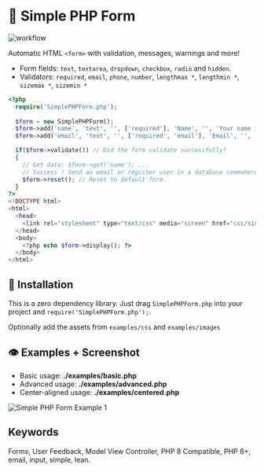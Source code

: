 📝 Simple PHP Form
==================
![workflow](https://github.com/gnat/simple-php-form/actions/workflows/test.yml/badge.svg)

Automatic HTML `<form>` with validation, messages, warnings and more!

* Form fields: `text`, `textarea`, `dropdown`, `checkbox`, `radio` and `hidden`.
* Validators: `required`, `email`, `phone`, `number`, `lengthmax *`, `lengthmin *`, `sizemax *`, `sizemin *`

```php
<?php 
  require('SimplePHPForm.php'); 
  
  $form = new SimplePHPForm();
  $form->add('name', 'text', '', ['required'], 'Name', '', 'Your name is required.');
  $form->add('email', 'text', '', ['required', 'email'], 'Email', '', 'Your email is required.');

  if($form->validate()) // Did the form validate successfully?
  {
    // Get data: $form->get('name'); ...
    // Success ! Send an email or register user in a database somewhere...
    $form->reset(); // Reset to default form.
  }
?>
<!DOCTYPE html>
<html>
  <head>
    <link rel="stylesheet" type="text/css" media="screen" href="css/simplephpform_default.css" />
  </head>
  <body>
    <?php echo $form->display(); ?>
  </body>
</html> 
```

## 🎁 Installation

This is a zero dependency library. Just drag `SimplePHPForm.php` into your project and `require('SimplePHPForm.php');`. 

Optionally add the assets from `examples/css` and `examples/images`

## 👁️ Examples + Screenshot

* Basic usage: **./examples/basic.php**
* Advanced usage: **./examples/advanced.php**
* Center-aligned usage: **./examples/centered.php**

<img src="http://i.imgur.com/PNtyxTl.png" alt="Simple PHP Form Example 1" />

## Keywords

Forms, User Feedback, Model View Controller, PHP 8 Compatible, PHP 8+, email, input, simple, lean.
